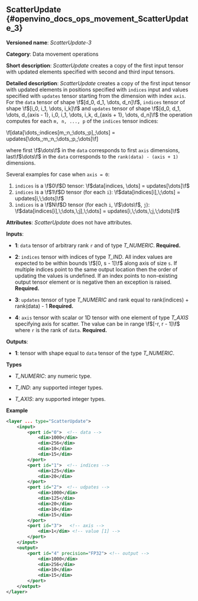 ## ScatterUpdate <a name="ScatterUpdate"></a> {#openvino_docs_ops_movement_ScatterUpdate_3}

**Versioned name**: *ScatterUpdate-3*

**Category**: Data movement operations

**Short description**: *ScatterUpdate* creates a copy of the first input tensor with updated elements specified with second and third input tensors.

**Detailed description**: *ScatterUpdate* creates a copy of the first input tensor with updated elements in positions specified with `indices` input
and values specified with `updates` tensor starting from the dimension with index `axis`. For the `data` tensor of shape \f$[d_0, d_1, \dots, d_n]\f$,
`indices` tensor of shape \f$[i_0, i_1, \dots, i_k]\f$ and `updates` tensor of shape
\f$[d_0, d_1, \dots, d_{axis - 1}, i_0, i_1, \dots, i_k, d_{axis + 1}, \dots, d_n]\f$ the operation computes
for each `m, n, ..., p` of the `indices` tensor indices:


\f[data[\dots,\;indices[m,\;n,\;\dots,\;p],\;\dots] = updates[\dots,\;m,\;n,\;\dots,\;p,\;\dots]\f]

where first \f$\dots\f$ in the `data` corresponds to first `axis` dimensions, last\f$\dots\f$ in the `data` corresponds to the
`rank(data) - (axis + 1)` dimensions.

Several examples for case when `axis = 0`:
1. `indices` is a \f$0\f$D tensor: \f$data[indices, \dots] = updates[\dots]\f$
2. `indices` is a \f$1\f$D tensor (for each `i`): \f$data[indices[i],\;\dots] = updates[i,\;\dots]\f$
3. `indices` is a \f$N\f$D tensor (for each `i`, \f$\dots\f$, `j`): \f$data[indices[i],\;\dots,\;j],\;\dots] = updates[i,\;\dots,\;j,\;\dots]\f$

**Attributes**: *ScatterUpdate* does not have attributes.

**Inputs**:

*   **1**: `data` tensor of arbitrary rank `r` and of type *T_NUMERIC*. **Required.**

*   **2**: `indices` tensor with indices of type *T_IND*.
All index values are expected to be within bounds \f$[0, s - 1]\f$ along axis of size `s`. If multiple indices point to the
same output location then the order of updating the values is undefined. If an index points to non-existing output
tensor element or is negative then an exception is raised. **Required.**

*   **3**: `updates` tensor of type *T_NUMERIC* and rank equal to rank(indices) + rank(data) - 1 **Required.**

*   **4**: `axis` tensor with scalar or 1D tensor with one element of type *T_AXIS* specifying axis for scatter.
The value can be in range \f$[-r, r - 1]\f$ where `r` is the rank of `data`. **Required.**

**Outputs**:

*   **1**: tensor with shape equal to `data` tensor of the type *T_NUMERIC*.

**Types**

* *T_NUMERIC*: any numeric type.

* *T_IND*: any supported integer types.

* *T_AXIS*: any supported integer types.

**Example**

```xml
<layer ... type="ScatterUpdate">
    <input>
        <port id="0">  <!-- data -->
            <dim>1000</dim>
            <dim>256</dim>
            <dim>10</dim>
            <dim>15</dim>
        </port>
        <port id="1">  <!-- indices -->
            <dim>125</dim>
            <dim>20</dim>
        </port>
        <port id="2">  <!-- udpates -->
            <dim>1000</dim>
            <dim>125</dim>
            <dim>20</dim>
            <dim>10</dim>
            <dim>15</dim>
        </port>
        <port id="3">   <!-- axis -->
            <dim>1</dim> <!-- value [1] -->
        </port>
    </input>
    <output>
        <port id="4" precision="FP32"> <!-- output -->
            <dim>1000</dim>
            <dim>256</dim>
            <dim>10</dim>
            <dim>15</dim>
        </port>
    </output>
</layer>
```
